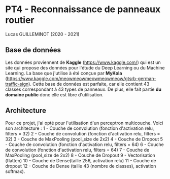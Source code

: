 # PT4 - Reconnaissance de panneaux routier
Lucas GUILLEMINOT (2020 - 2021)


## Base de données
Les données proviennent de __Kaggle__ (https://www.kaggle.com/) qui est un site qui propose des données pour l'étude du Deep Learning ou du Machine Learning. La base que j'utilise à été conçue par __MyKola__ (https://www.kaggle.com/meowmeowmeowmeowmeow/gtsrb-german-traffic-sign).
Cette base de données est parfaite, car elle contient 43 classes correspondant à 43 types de panneaux. De plus, elle fait partie __du domaine public__ donc elle est libre d'utilisation.

## Architecture
Pour ce projet, j'ai opté pour l'utilisation d'un perceptron multicouche. Voici son architecture : 
1 - Couche de convolution (fonction d'activation relu, filters = 32)
2 - Couche de convolution (fonction d'activation relu,  filters = 32)
3 - Couche de MaxPooling (pool_size de 2x2)
4 - Couche de Dropout
5 - Couche de convolution (fonction d'activation relu,  filters = 64)
6 - Couche de convolution (fonction d'activation relu,  filters = 64)
7 - Couche de MaxPooling (pool_size de 2x2)
8 - Couche de Dropout
9 - Vectorisation (flatten)
10 - Couche de Dense(taille 256, activation relu)
11 - Couche de dropout
12 - Couche de Dense (taille 43 (nombre de classes), activation softmax).

